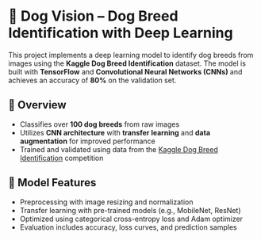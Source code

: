 # 🐶 Dog Vision – Dog Breed Identification with Deep Learning

This project implements a deep learning model to identify dog breeds from images using the **Kaggle Dog Breed Identification** dataset. The model is built with **TensorFlow** and **Convolutional Neural Networks (CNNs)** and achieves an accuracy of **80%** on the validation set.

## 📌 Overview
- Classifies over **100 dog breeds** from raw images  
- Utilizes **CNN architecture** with **transfer learning** and **data augmentation** for improved performance  
- Trained and validated using data from the [Kaggle Dog Breed Identification](https://www.kaggle.com/competitions/dog-breed-identification) competition

## 🧠 Model Features
- Preprocessing with image resizing and normalization  
- Transfer learning with pre-trained models (e.g., MobileNet, ResNet)  
- Optimized using categorical cross-entropy loss and Adam optimizer  
- Evaluation includes accuracy, loss curves, and prediction samples
